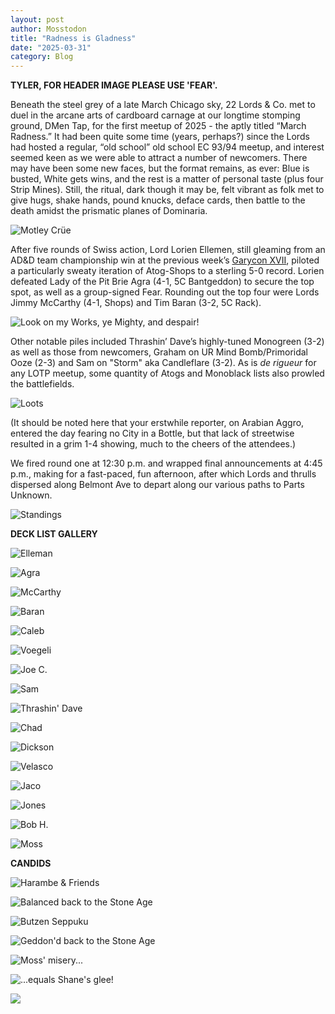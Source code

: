 ```yaml
---
layout: post
author: Mosstodon
title: "Radness is Gladness"
date: "2025-03-31"
category: Blog
---
```


**TYLER, FOR HEADER IMAGE PLEASE USE 'FEAR'.**

Beneath the steel grey of a late March Chicago sky, 22 Lords & Co. met to duel in the arcane arts of cardboard carnage at our longtime stomping ground, DMen Tap, for the first meetup of 2025 - the aptly titled “March Radness.” It had been quite some time (years, perhaps?) since the Lords had hosted a regular, “old school” old school EC 93/94 meetup, and interest seemed keen as we were able to attract a number of newcomers. There may have been some new faces, but the format remains, as ever: Blue is busted, White gets wins, and the rest is a matter of personal taste (plus four Strip Mines). Still, the ritual, dark though it may be, felt vibrant as folk met to give hugs, shake hands, pound knucks, deface cards, then battle to the death amidst the prismatic planes of Dominaria.

![Motley Crüe](/assets/images/marchradness/marchradnesscandids/crew.jpg)

After five rounds of Swiss action, Lord Lorien Ellemen, still gleaming from an AD&D team championship win at the previous week’s [Garycon XVII](https://lordsofthepit.com/2025/03/28/gary-con-there-and-back-again/), piloted a particularly sweaty iteration of Atog-Shops to a sterling 5-0 record. Lorien defeated Lady of the Pit Brie Agra (4-1, 5C Bantgeddon) to secure the top spot, as well as a group-signed Fear. Rounding out the top four were Lords Jimmy McCarthy (4-1, Shops) and Tim Baran (3-2, 5C Rack).

![Look on my Works, ye Mighty, and despair!](/assets/images/marchradness/marchradnesscandids/sweathog.jpg)

Other notable piles included Thrashin’ Dave’s highly-tuned Monogreen (3-2) as well as those from newcomers, Graham on UR Mind Bomb/Primoridal Ooze (2-3) and Sam on "Storm" aka Candleflare (3-2). As is *de rigueur* for any LOTP meetup, some quantity of Atogs and Monoblack lists also prowled the battlefields.

![Loots](/assets/images/marchradness/marchradnesscandids/signedloots.jpg)

(It should be noted here that your erstwhile reporter, on Arabian Aggro, entered the day fearing no City in a Bottle, but that lack of streetwise resulted in a grim 1-4 showing, much to the cheers of the attendees.)

We fired round one at 12:30 p.m. and wrapped final announcements at 4:45 p.m., making for a fast-paced, fun afternoon, after which Lords and thrulls dispersed along Belmont Ave to depart along our various paths to Parts Unknown.

![Standings](/assets/images/marchradness/marchradnesscandids/standings.jpg)

**DECK LIST GALLERY**

![Elleman](/assets/images/marchradness/marchradnesscandids/01elleman.jpg)

![Agra](/assets/images/marchradness/marchradnesscandids/02agra.jpg)

![McCarthy](/assets/images/marchradness/marchradnesscandids/03mccarthy.jpg)

![Baran](/assets/images/marchradness/marchradnesscandids/04baran.png)

![Caleb](/assets/images/marchradness/marchradnesscandids/05caleb.jpg)

![Voegeli](/assets/images/marchradness/marchradnesscandids/06voegeli.jpg)

![Joe C.](/assets/images/marchradness/marchradnesscandids/07joec.jpg)

![Sam](/assets/images/marchradness/marchradnesscandids/09sam.jpg)

![Thrashin' Dave](/assets/images/marchradness/marchradnesscandids/10thrashindave.jpg)

![Chad](/assets/images/marchradness/marchradnesscandids/14chad.png)

![Dickson](/assets/images/marchradness/marchradnesscandids/15dickson.jpg)

![Velasco](/assets/images/marchradness/marchradnesscandids/16velasco.jpg)

![Jaco](/assets/images/marchradness/marchradnesscandids/18jaco.jpg)

![Jones](/assets/images/marchradness/marchradnesscandids/19jones.jpg)

![Bob H.](/assets/images/marchradness/marchradnesscandids/20bobh.png)

![Moss](/assets/images/marchradness/marchradnesscandids/21moss.jpg)

**CANDIDS**

![Harambe & Friends](/assets/images/marchradness/marchradnesscandids/arabians.jpg)

![Balanced back to the Stone Age](/assets/images/marchradness/marchradnesscandids/balancestoneage.jpg)

![Butzen Seppuku](/assets/images/marchradness/marchradnesscandids/butzenseppuku.jpg)

![Geddon'd back to the Stone Age](/assets/images/marchradness/marchradnesscandids/geddonstoneage.jpg)

![Moss' misery...](/assets/images/marchradness/marchradnesscandids/mossballed.jpg)

![...equals Shane's glee!](/assets/images/marchradness/marchradnesscandids/shaneglee.jpg)

![](/assets/images/marchradness/marchradnesscandids/lootshamms.jpg)
